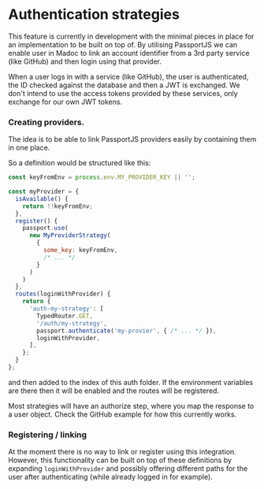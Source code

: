 # Authentication strategies
This feature is currently in development with the minimal  pieces in place for an implementation
to be built on top of. By utilising PassportJS we can enable user in Madoc to link an account identifier
from a 3rd party service (like GitHub) and then login using that provider.

When a user logs in with a service (like GitHub), the user is authenticated, the ID checked against the database
and then a JWT is exchanged. We don't intend to use the access tokens provided by these services, only exchange
for our own JWT tokens.


### Creating providers.
The idea is to be able to link PassportJS providers easily by containing them in one place. 

So a definition would be structured like this:
```js
const keyFromEnv = process.env.MY_PROVIDER_KEY || '';

const myProvider = {
  isAvailable() {
    return !!keyFromEnv;
  },
  register() {
    passport.use(
      new MyProviderStrategy(
        {
          some_key: keyFromEnv,
          /* ... */
        }
      )
    )
  },
  routes(loginWithProvider) {
    return {
      'auth-my-strategy': [
        TypedRouter.GET, 
        '/auth/my-strategy',  
        passport.authenticate('my-provier', { /* ... */ }),
        loginWithProvider,
      ],
    };
  }
};
```

and then added to the index of this auth folder. If the environment variables are there then it will
be enabled and the routes will be registered.

Most strategies will have an authorize step, where you map the response to a user object. Check
the GitHub example for how this currently works. 

### Registering / linking

At the moment there is no way to link or register using this integration. However, this functionality can be built 
on top of these definitions by expanding `loginWithProvider` and possibly offering different paths for the user after
authenticating (while already logged in for example).
